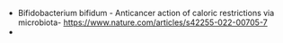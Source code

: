 - Bifidobacterium bifidum - Anticancer action of caloric restrictions via microbiota-  https://www.nature.com/articles/s42255-022-00705-7
- 

